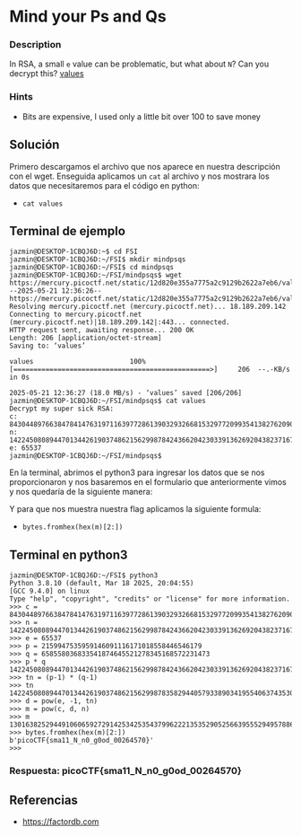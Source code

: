 # Mind your Ps and Qs

### Description

In RSA, a small `e` value can be problematic, but what about `N`? Can you decrypt this? [values](https://mercury.picoctf.net/static/12d820e355a7775a2c9129b2622a7eb6/values)

### Hints

* Bits are expensive, I used only a little bit over 100 to save money

## Solución

Primero descargamos el archivo que nos aparece en nuestra descripción con el wget.
Enseguida aplicamos un `cat` al archivo y nos mostrara los datos que necesitaremos para el código en python:

* `cat values`

## Terminal de ejemplo

```
jazmin@DESKTOP-1CBQJ6D:~$ cd FSI
jazmin@DESKTOP-1CBQJ6D:~/FSI$ mkdir mindpsqs
jazmin@DESKTOP-1CBQJ6D:~/FSI$ cd mindpsqs
jazmin@DESKTOP-1CBQJ6D:~/FSI/mindpsqs$ wget https://mercury.picoctf.net/static/12d820e355a7775a2c9129b2622a7eb6/values
--2025-05-21 12:36:26--  https://mercury.picoctf.net/static/12d820e355a7775a2c9129b2622a7eb6/values
Resolving mercury.picoctf.net (mercury.picoctf.net)... 18.189.209.142
Connecting to mercury.picoctf.net (mercury.picoctf.net)|18.189.209.142|:443... connected.
HTTP request sent, awaiting response... 200 OK
Length: 206 [application/octet-stream]
Saving to: ‘values’

values                        100%[=================================================>]     206  --.-KB/s    in 0s

2025-05-21 12:36:27 (18.0 MB/s) - ‘values’ saved [206/206]
jazmin@DESKTOP-1CBQJ6D:~/FSI/mindpsqs$ cat values
Decrypt my super sick RSA:
c: 843044897663847841476319711639772861390329326681532977209935413827620909782846667
n: 1422450808944701344261903748621562998784243662042303391362692043823716783771691667
e: 65537
jazmin@DESKTOP-1CBQJ6D:~/FSI/mindpsqs$
```

En la terminal, abrimos el python3 para ingresar los datos que se nos proporcionaron y nos basaremos en el formulario que anteriormente vimos y nos quedaría de la siguiente manera:

Y para que nos muestra nuestra flag aplicamos la siguiente formula:

* `bytes.fromhex(hex(m)[2:])`
## Terminal en python3

```
jazmin@DESKTOP-1CBQJ6D:~/FSI$ python3
Python 3.8.10 (default, Mar 18 2025, 20:04:55)
[GCC 9.4.0] on linux
Type "help", "copyright", "credits" or "license" for more information.
>>> c = 843044897663847841476319711639772861390329326681532977209935413827620909782846667
>>> n = 1422450808944701344261903748621562998784243662042303391362692043823716783771691667
>>> e = 65537
>>> p = 2159947535959146091116171018558446546179
>>> q = 658558036833541874645521278345168572231473
>>> p * q
1422450808944701344261903748621562998784243662042303391362692043823716783771691667
>>> tn = (p-1) * (q-1)
>>> tn
1422450808944701344261903748621562998783582944057933890341955406374353056752914016
>>> d = pow(e, -1, tn)
>>> m = pow(c, d, n)
>>> m
13016382529449106065927291425342535437996222135352905256639555294957886055592061
>>> bytes.fromhex(hex(m)[2:])
b'picoCTF{sma11_N_n0_g0od_00264570}'
>>>
```

### Respuesta: picoCTF{sma11_N_n0_g0od_00264570}

## Referencias
* https://factordb.com